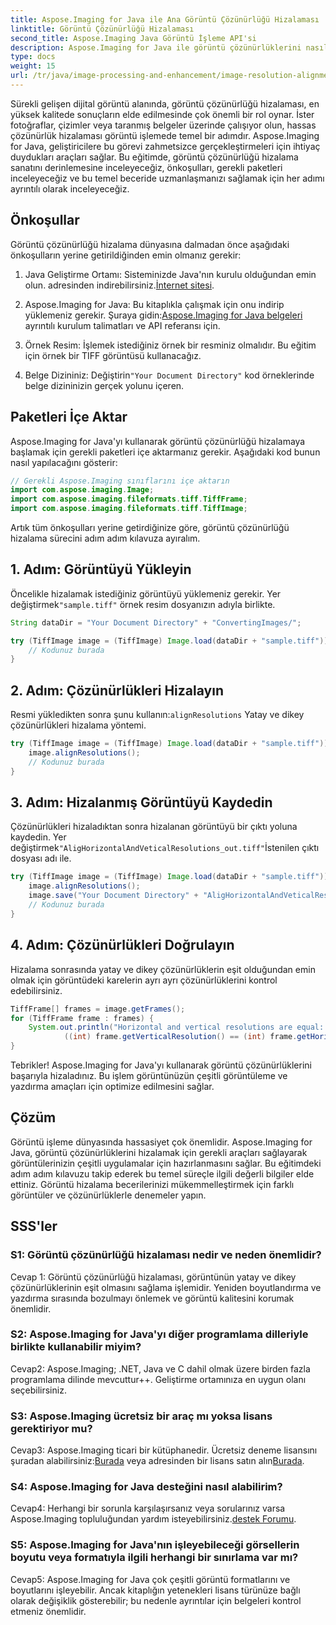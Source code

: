 ```yaml
---
title: Aspose.Imaging for Java ile Ana Görüntü Çözünürlüğü Hizalaması
linktitle: Görüntü Çözünürlüğü Hizalaması
second_title: Aspose.Imaging Java Görüntü İşleme API'si
description: Aspose.Imaging for Java ile görüntü çözünürlüklerini nasıl hizalayacağınızı öğrenin. Yazdırma ve görüntüleme için görüntü kalitesini artırın.
type: docs
weight: 15
url: /tr/java/image-processing-and-enhancement/image-resolution-alignment/
---
```

Sürekli gelişen dijital görüntü alanında, görüntü çözünürlüğü hizalaması, en yüksek kalitede sonuçların elde edilmesinde çok önemli bir rol oynar. İster fotoğraflar, çizimler veya taranmış belgeler üzerinde çalışıyor olun, hassas çözünürlük hizalaması görüntü işlemede temel bir adımdır. Aspose.Imaging for Java, geliştiricilere bu görevi zahmetsizce gerçekleştirmeleri için ihtiyaç duydukları araçları sağlar. Bu eğitimde, görüntü çözünürlüğü hizalama sanatını derinlemesine inceleyeceğiz, önkoşulları, gerekli paketleri inceleyeceğiz ve bu temel beceride uzmanlaşmanızı sağlamak için her adımı ayrıntılı olarak inceleyeceğiz.

## Önkoşullar

Görüntü çözünürlüğü hizalama dünyasına dalmadan önce aşağıdaki önkoşulların yerine getirildiğinden emin olmanız gerekir:

1.  Java Geliştirme Ortamı: Sisteminizde Java'nın kurulu olduğundan emin olun. adresinden indirebilirsiniz.[İnternet sitesi](https://www.oracle.com/java/technologies/javase-downloads).

2.  Aspose.Imaging for Java: Bu kitaplıkla çalışmak için onu indirip yüklemeniz gerekir. Şuraya gidin:[Aspose.Imaging for Java belgeleri](https://reference.aspose.com/imaging/java/) ayrıntılı kurulum talimatları ve API referansı için.

3. Örnek Resim: İşlemek istediğiniz örnek bir resminiz olmalıdır. Bu eğitim için örnek bir TIFF görüntüsü kullanacağız.

4.  Belge Dizininiz: Değiştirin`"Your Document Directory"` kod örneklerinde belge dizininizin gerçek yolunu içeren.

## Paketleri İçe Aktar

Aspose.Imaging for Java'yı kullanarak görüntü çözünürlüğü hizalamaya başlamak için gerekli paketleri içe aktarmanız gerekir. Aşağıdaki kod bunun nasıl yapılacağını gösterir:

```java
// Gerekli Aspose.Imaging sınıflarını içe aktarın
import com.aspose.imaging.Image;
import com.aspose.imaging.fileformats.tiff.TiffFrame;
import com.aspose.imaging.fileformats.tiff.TiffImage;
```

Artık tüm önkoşulları yerine getirdiğinize göre, görüntü çözünürlüğü hizalama sürecini adım adım kılavuza ayıralım.

## 1. Adım: Görüntüyü Yükleyin

 Öncelikle hizalamak istediğiniz görüntüyü yüklemeniz gerekir. Yer değiştirmek`"sample.tiff"` örnek resim dosyanızın adıyla birlikte.

```java
String dataDir = "Your Document Directory" + "ConvertingImages/";

try (TiffImage image = (TiffImage) Image.load(dataDir + "sample.tiff")) {
    // Kodunuz burada
}
```

## 2. Adım: Çözünürlükleri Hizalayın

 Resmi yükledikten sonra şunu kullanın:`alignResolutions` Yatay ve dikey çözünürlükleri hizalama yöntemi.

```java
try (TiffImage image = (TiffImage) Image.load(dataDir + "sample.tiff")) {
    image.alignResolutions();
    // Kodunuz burada
}
```

## 3. Adım: Hizalanmış Görüntüyü Kaydedin

 Çözünürlükleri hizaladıktan sonra hizalanan görüntüyü bir çıktı yoluna kaydedin. Yer değiştirmek`"AligHorizontalAndVeticalResolutions_out.tiff"`İstenilen çıktı dosyası adı ile.

```java
try (TiffImage image = (TiffImage) Image.load(dataDir + "sample.tiff")) {
    image.alignResolutions();
    image.save("Your Document Directory" + "AligHorizontalAndVeticalResolutions_out.tiff");
    // Kodunuz burada
}
```

## 4. Adım: Çözünürlükleri Doğrulayın

Hizalama sonrasında yatay ve dikey çözünürlüklerin eşit olduğundan emin olmak için görüntüdeki karelerin ayrı ayrı çözünürlüklerini kontrol edebilirsiniz.

```java
TiffFrame[] frames = image.getFrames();
for (TiffFrame frame : frames) {
    System.out.println("Horizontal and vertical resolutions are equal: " +
            ((int) frame.getVerticalResolution() == (int) frame.getHorizontalResolution()));
}
```

Tebrikler! Aspose.Imaging for Java'yı kullanarak görüntü çözünürlüklerini başarıyla hizaladınız. Bu işlem görüntünüzün çeşitli görüntüleme ve yazdırma amaçları için optimize edilmesini sağlar.

## Çözüm

Görüntü işleme dünyasında hassasiyet çok önemlidir. Aspose.Imaging for Java, görüntü çözünürlüklerini hizalamak için gerekli araçları sağlayarak görüntülerinizin çeşitli uygulamalar için hazırlanmasını sağlar. Bu eğitimdeki adım adım kılavuzu takip ederek bu temel süreçle ilgili değerli bilgiler elde ettiniz. Görüntü hizalama becerilerinizi mükemmelleştirmek için farklı görüntüler ve çözünürlüklerle denemeler yapın.

## SSS'ler

### S1: Görüntü çözünürlüğü hizalaması nedir ve neden önemlidir?

Cevap 1: Görüntü çözünürlüğü hizalaması, görüntünün yatay ve dikey çözünürlüklerinin eşit olmasını sağlama işlemidir. Yeniden boyutlandırma ve yazdırma sırasında bozulmayı önlemek ve görüntü kalitesini korumak önemlidir.

### S2: Aspose.Imaging for Java'yı diğer programlama dilleriyle birlikte kullanabilir miyim?

Cevap2: Aspose.Imaging; .NET, Java ve C dahil olmak üzere birden fazla programlama dilinde mevcuttur++. Geliştirme ortamınıza en uygun olanı seçebilirsiniz.

### S3: Aspose.Imaging ücretsiz bir araç mı yoksa lisans gerektiriyor mu?

 Cevap3: Aspose.Imaging ticari bir kütüphanedir. Ücretsiz deneme lisansını şuradan alabilirsiniz:[Burada](https://releases.aspose.com/) veya adresinden bir lisans satın alın[Burada](https://purchase.aspose.com/buy).

### S4: Aspose.Imaging for Java desteğini nasıl alabilirim?

 Cevap4: Herhangi bir sorunla karşılaşırsanız veya sorularınız varsa Aspose.Imaging topluluğundan yardım isteyebilirsiniz.[destek Forumu](https://forum.aspose.com/).

### S5: Aspose.Imaging for Java'nın işleyebileceği görsellerin boyutu veya formatıyla ilgili herhangi bir sınırlama var mı?

Cevap5: Aspose.Imaging for Java çok çeşitli görüntü formatlarını ve boyutlarını işleyebilir. Ancak kitaplığın yetenekleri lisans türünüze bağlı olarak değişiklik gösterebilir; bu nedenle ayrıntılar için belgeleri kontrol etmeniz önemlidir.